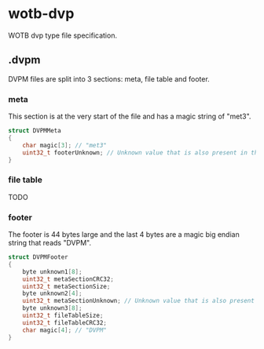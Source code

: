 # wotb-dvp
WOTB dvp type file specification.

## .dvpm
DVPM files are split into 3 sections: meta, file table and footer.
### meta
This section is at the very start of the file and has a magic string of "met3".
```c
struct DVPMMeta
{
    char magic[3]; // "met3"
    uint32_t footerUnknown; // Unknown value that is also present in the footer (metaSectionUnknown)
}
```
### file table
TODO
### footer
The footer is 44 bytes large and the last 4 bytes are a magic big endian string that reads "DVPM".

```c
struct DVPMFooter
{
    byte unknown1[8];
    uint32_t metaSectionCRC32;
    uint32_t metaSectionSize;
    byte unknown2[4];
    uint32_t metaSectionUnknown; // Unknown value that is also present in the meta section
    byte unknown3[8];
    uint32_t fileTableSize;
    uint32_t fileTableCRC32;
    char magic[4]; // "DVPM"
}
```
